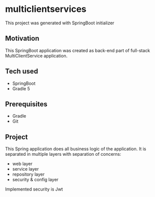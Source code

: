 # multiclientservices

This project was generated with SpringBoot initializer

## Motivation

This SpringBoot application was created as back-end part of full-stack MultiClientService application.

## Tech used

- SpringBoot
- Gradle 5

## Prerequisites

- Gradle
- Git

## Project

This Spring application does all business logic of the application.
It is separated in multiple layers with separation of concerns:
- web layer
- service layer
- repository layer
- security & config layer

Implemented security is Jwt 
